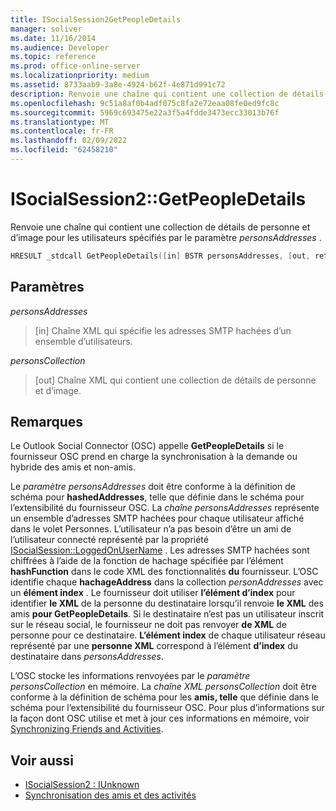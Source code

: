 ```yaml
---
title: ISocialSession2GetPeopleDetails
manager: soliver
ms.date: 11/16/2014
ms.audience: Developer
ms.topic: reference
ms.prod: office-online-server
ms.localizationpriority: medium
ms.assetid: 8733aab9-3a8e-4924-b62f-4e871d991c72
description: Renvoie une chaîne qui contient une collection de détails de personne et d’image pour les utilisateurs spécifiés par le paramètre personsAddresses.
ms.openlocfilehash: 9c51a8af0b4adf075c8fa2e72eaa08fe0ed9fc8c
ms.sourcegitcommit: 5969c693475e22a3f5a4fdde3473ecc33013b76f
ms.translationtype: MT
ms.contentlocale: fr-FR
ms.lasthandoff: 02/09/2022
ms.locfileid: "62458210"
---
```

# <a name="isocialsession2getpeopledetails"></a>ISocialSession2::GetPeopleDetails

Renvoie une chaîne qui contient une collection de détails de personne et d’image pour les utilisateurs spécifiés par le paramètre  _personsAddresses_ . 
  
```cpp
HRESULT _stdcall GetPeopleDetails([in] BSTR personsAddresses, [out, retval] BSTR* personsCollection);
```

## <a name="parameters"></a>Paramètres

_personsAddresses_
  
> [in] Chaîne XML qui spécifie les adresses SMTP hachées d’un ensemble d’utilisateurs.
    
_personsCollection_
  
> [out] Chaîne XML qui contient une collection de détails de personne et d’image.
    
## <a name="remarks"></a>Remarques

Le Outlook Social Connector (OSC) appelle **GetPeopleDetails** si le fournisseur OSC prend en charge la synchronisation à la demande ou hybride des amis et non-amis. 
  
Le  _paramètre personsAddresses_ doit être conforme à la définition de schéma pour **hashedAddresses**, telle que définie dans le schéma pour l’extensibilité du fournisseur OSC. La  _chaîne personsAddresses_ représente un ensemble d’adresses SMTP hachées pour chaque utilisateur affiché dans le volet Personnes. L’utilisateur n’a pas besoin d’être un ami de l’utilisateur connecté représenté par la propriété [ISocialSession::LoggedOnUserName](isocialsession-loggedonusername.md) . Les adresses SMTP hachées sont chiffrées à l’aide de la fonction de hachage spécifiée par l’élément **hashFunction** dans le code XML des fonctionnalités **du** fournisseur. L’OSC identifie chaque **hachageAddress** dans la collection _personAddresses_ avec un **élément index** . Le fournisseur doit utiliser **l’élément d’index** pour identifier **le XML** de la personne du destinataire lorsqu’il renvoie **le XML** des amis **pour GetPeopleDetails**. Si le destinataire n’est pas un utilisateur inscrit sur le réseau social, le fournisseur ne doit pas renvoyer **de XML** de personne pour ce destinataire. **L’élément index** de chaque utilisateur réseau représenté par une **personne XML** correspond à l’élément **d’index** du destinataire dans _personsAddresses_.
  
L’OSC stocke les informations renvoyées par le  _paramètre personsCollection_ en mémoire. La  _chaîne XML personsCollection_ doit être conforme à la définition de schéma pour les **amis, telle** que définie dans le schéma pour l’extensibilité du fournisseur OSC. Pour plus d’informations sur la façon dont OSC utilise et met à jour ces informations en mémoire, voir [Synchronizing Friends and Activities](synchronizing-friends-and-activities.md).
  
## <a name="see-also"></a>Voir aussi

- [ISocialSession2 : IUnknown](isocialsession2iunknown.md)
- [Synchronisation des amis et des activités](synchronizing-friends-and-activities.md)

